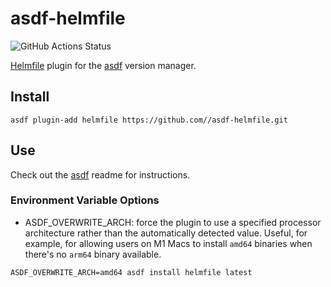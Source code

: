 # asdf-helmfile
![GitHub Actions Status](https://github.com/nwiizo/asdf-helmfile/workflows/Test/badge.svg?branch=main)

[Helmfile](https://github.com/helmfile/helmfile) plugin for the [asdf](https://github.com/asdf-vm/asdf) version manager.

## Install

```
asdf plugin-add helmfile https://github.com//asdf-helmfile.git
```

## Use

Check out the [asdf](https://github.com/asdf-vm/asdf) readme for instructions.

### Environment Variable Options
- ASDF_OVERWRITE_ARCH: force the plugin to use a specified processor architecture rather than the automatically detected value. Useful, for example, for allowing users on M1 Macs to install `amd64` binaries when there's no `arm64` binary available.
```
ASDF_OVERWRITE_ARCH=amd64 asdf install helmfile latest
```
